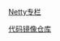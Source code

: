 [Netty专栏](https://blog.csdn.net/hotonyhui/category_12009990.html)

[代码镜像仓库](https://gitcode.net/hotonyhui/hello-netty)